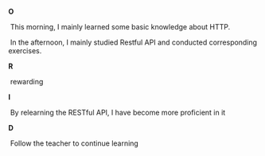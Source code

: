 **O**

​	This morning, I mainly learned some basic knowledge about HTTP.

​	In the afternoon, I mainly studied Restful API and conducted corresponding exercises.

**R**

​	rewarding

**I**

​	By relearning the RESTful API, I have become more proficient in it

**D**

​	Follow the teacher to continue learning

